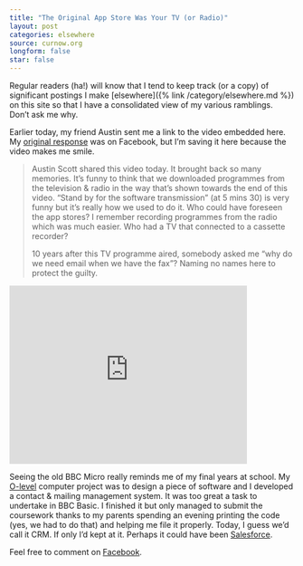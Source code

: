 ```yaml
---
title: "The Original App Store Was Your TV (or Radio)"
layout: post
categories: elsewhere
source: curnow.org
longform: false
star: false
---
```



Regular readers (ha!) will know that I tend to keep track (or a copy) of significant postings I make [elsewhere]({% link /category/elsewhere.md %}) on this site so that I have a consolidated view of my various ramblings. Don’t ask me why.

Earlier today, my friend Austin sent me a link to the video embedded here. My [original response](https://www.facebook.com/joncurnow/posts/10153517624446989) was on Facebook, but I’m saving it here because the video makes me smile.

> Austin Scott shared this video today. It brought back so many memories. It’s funny to think that we downloaded programmes from the television & radio in the way that’s shown towards the end of this video. “Stand by for the software transmission” (at 5 mins 30) is very funny but it’s really how we used to do it. Who could have foreseen the app stores? I remember recording programmes from the radio which was much easier. Who had a TV that connected to a cassette recorder?
> 
> 10 years after this TV programme aired, somebody asked me “why do we need email when we have the fax”? Naming no names here to protect the guilty.

<iframe width="420" height="315" src="https://www.youtube.com/embed/szdbKz5CyhA" title="How to send an &#39;E mail&#39;  | Database | Retro Computers | Early E mail | 1980s Technology | 1984" frameborder="0" allow="accelerometer; autoplay; clipboard-write; encrypted-media; gyroscope; picture-in-picture; web-share" referrerpolicy="strict-origin-when-cross-origin" allowfullscreen></iframe>

Seeing the old BBC Micro really reminds me of my final years at school. My [O-level](https://en.wikipedia.org/wiki/GCE_Ordinary_Level) computer project was to design a piece of software and I developed a contact & mailing management system. It was too great a task to undertake in BBC Basic. I finished it but only managed to submit the coursework thanks to my parents spending an evening printing the code (yes, we had to do that) and helping me file it properly. Today, I guess we’d call it CRM. If only I’d kept at it. Perhaps it could have been [Salesforce](https://www.salesforce.com/).

Feel free to comment on [Facebook](https://www.facebook.com/joncurnow/posts/10153517624446989).
